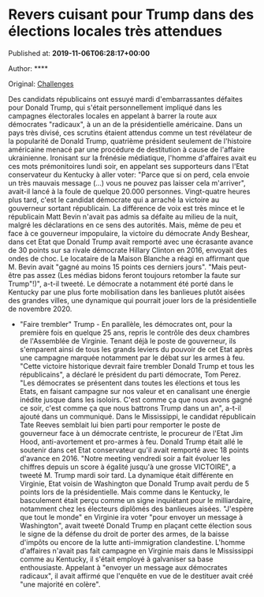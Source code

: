 
# Revers cuisant pour Trump dans des élections locales très attendues

Published at: **2019-11-06T06:28:17+00:00**

Author: ****

Original: [Challenges](https://www.challenges.fr/monde/revers-cuisant-pour-trump-dans-des-elections-locales-tres-attendues_683333)

Des candidats républicains ont essuyé mardi d'embarrassantes défaites pour Donald Trump, qui s'était personnellement impliqué dans les campagnes électorales locales en appelant à barrer la route aux démocrates "radicaux", à un an de la présidentielle américaine.
Dans un pays très divisé, ces scrutins étaient attendus comme un test révélateur de la popularité de Donald Trump, quatrième président seulement de l'histoire américaine menacé par une procédure de destitution à cause de l'affaire ukrainienne.
Ironisant sur la frénésie médiatique, l'homme d'affaires avait eu ces mots prémonitoires lundi soir, en appelant ses supporteurs dans l'Etat conservateur du Kentucky à aller voter: "Parce que si on perd, cela envoie un très mauvais message (...) vous ne pouvez pas laisser cela m'arriver", avait-il lancé à la foule de quelque 20.000 personnes.
Vingt-quatre heures plus tard, c'est le candidat démocrate qui a arraché la victoire au gouverneur sortant républicain.
La différence de voix est très mince et le républicain Matt Bevin n'avait pas admis sa défaite au milieu de la nuit, malgré les déclarations en ce sens des autorités.
Mais, même de peu et face à ce gouverneur impopulaire, la victoire du démocrate Andy Beshear, dans cet Etat que Donald Trump avait remporté avec une écrasante avance de 30 points sur sa rivale démocrate Hillary Clinton en 2016, envoyait des ondes de choc.
Le locataire de la Maison Blanche a réagi en affirmant que M. Bevin avait "gagné au moins 15 points ces derniers jours".
"Mais peut-être pas assez (Les médias bidons feront toujours retomber la faute sur Trump"!)", a-t-il tweeté.
Le démocrate a notamment été porté dans le Kentucky par une plus forte mobilisation dans les banlieues plutôt aisées des grandes villes, une dynamique qui pourrait jouer lors de la présidentielle de novembre 2020.
- "Faire trembler" Trump -
En parallèle, les démocrates ont, pour la première fois en quelque 25 ans, repris le contrôle des deux chambres de l'Assemblée de Virginie.
Tenant déjà le poste de gouverneur, ils s'emparent ainsi de tous les grands leviers du pouvoir de cet Etat après une campagne marquée notamment par le débat sur les armes à feu.
"Cette victoire historique devrait faire trembler Donald Trump et tous les républicains", a déclaré le président du parti démocrate, Tom Perez.
"Les démocrates se présentent dans toutes les élections et tous les Etats, en faisant campagne sur nos valeur et en canalisant une énergie inédite jusque dans les isoloirs. C'est comme ça que nous avons gagné ce soir, c'est comme ça que nous battrons Trump dans un an", a-t-il ajouté dans un communiqué.
Dans le Mississippi, le candidat républicain Tate Reeves semblait lui bien parti pour remporter le poste de gouverneur face à un démocrate centriste, le procureur de l'Etat Jim Hood, anti-avortement et pro-armes à feu.
Donald Trump était allé le soutenir dans cet Etat conservateur qu'il avait remporté avec 18 points d'avance en 2016.
"Notre meeting vendredi soir a fait évoluer les chiffres depuis un score à égalité jusqu'à une grosse VICTOIRE", a tweeté M. Trump mardi soir tard.
La dynamique était différente en Virginie, Etat voisin de Washington que Donald Trump avait perdu de 5 points lors de la présidentielle.
Mais comme dans le Kentucky, le basculement était perçu comme un signe inquiétant pour le milliardaire, notamment chez les électeurs diplômés des banlieues aisées.
"J'espère que tout le monde" en Virginie ira voter "pour envoyer un message à Washington", avait tweeté Donald Trump en plaçant cette élection sous le signe de la défense du droit de porter des armes, de la baisse d'impôts ou encore de la lutte anti-immigration clandestine.
L'homme d'affaires n'avait pas fait campagne en Virginie mais dans le Mississippi comme au Kentucky, il s'était employé à galvaniser sa base enthousiaste.
Appelant à "envoyer un message aux démocrates radicaux", il avait affirmé que l'enquête en vue de le destituer avait créé "une majorité en colère".
